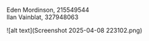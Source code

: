 Eden Mordinson, 215549544 <br/>
Ilan Vainblat, 327948063 <br/>

![alt text](Screenshot 2025-04-08 223102.png)

